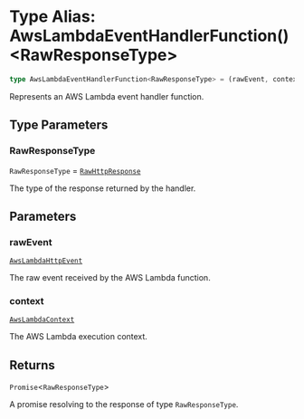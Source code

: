 # Type Alias: AwsLambdaEventHandlerFunction()\<RawResponseType\>

```ts
type AwsLambdaEventHandlerFunction<RawResponseType> = (rawEvent, context) => Promise<RawResponseType>;
```

Represents an AWS Lambda event handler function.

## Type Parameters

### RawResponseType

`RawResponseType` = [`RawHttpResponse`](RawHttpResponse.md)

The type of the response returned by the handler.

## Parameters

### rawEvent

[`AwsLambdaHttpEvent`](../interfaces/AwsLambdaHttpEvent.md)

The raw event received by the AWS Lambda function.

### context

[`AwsLambdaContext`](AwsLambdaContext.md)

The AWS Lambda execution context.

## Returns

`Promise`\<`RawResponseType`\>

A promise resolving to the response of type `RawResponseType`.
